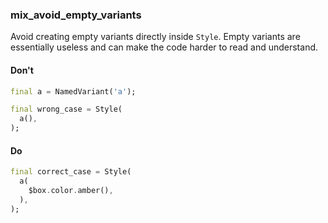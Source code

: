 ### mix_avoid_empty_variants

Avoid creating empty variants directly inside `Style`. Empty variants are essentially useless and can make the code harder to read and understand.

#### Don't

```dart
final a = NamedVariant('a');

final wrong_case = Style(
  a(),
);
```

#### Do

```dart
final correct_case = Style(
  a(
    $box.color.amber(),
  ),
);
```